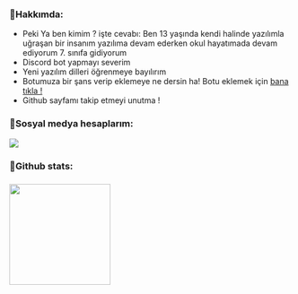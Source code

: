 <h3>🍕Hakkımda:</h3>
<ul>
  <li>Peki Ya ben kimim ? işte cevabı: Ben 13 yaşında kendi halinde yazılımla uğraşan bir insanım yazılıma devam ederken okul hayatımada devam ediyorum 7. sınıfa gidiyorum</li>
  <li>Discord bot yapmayı severim</li>
  <li>Yeni yazılım dilleri öğrenmeye bayılırım</li>
  <li>Botumuza bir şans verip eklemeye ne dersin ha! Botu eklemek için <a href="https://discord.com/oauth2/authorize?client_id=845967250288672778&scope=bot">bana tıkla !</a>
  <li>Github sayfamı takip etmeyi unutma !</li>
 </ul>
 <h3>💨Sosyal medya hesaplarım:</h3>
  <a href="https://discord.com/users/851543924610564107" target"blank_"><img src="https://img.shields.io/badge/discord%20-7289DA.svg?&style=for-the-badge&logo=discord&logoColor=white"></a>
  <h3>🍠Github stats:<h3>
 <p align="left">
<a href="https://github/Tuncvrjs">
<img height="180em" src="https://github-readme-stats-eight-theta.vercel.app/api?username=Tuncvrjs&show_icons=true&theme=react&include_all_commits=true&count_private=true"/>  </a>
  </p>
  </a>
<h1 align="center" style="color:#fff">
  
</h1>
